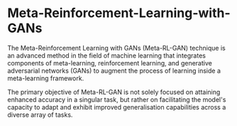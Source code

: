 # Meta-Reinforcement-Learning-with-GANs

The Meta-Reinforcement Learning with GANs (Meta-RL-GAN) technique is an advanced method in the field of machine learning that integrates components of meta-learning, reinforcement learning, and generative adversarial networks (GANs) to augment the process of learning inside a meta-learning framework. 

The primary objective of Meta-RL-GAN is not solely focused on attaining enhanced accuracy in a singular task, but rather on facilitating the model's capacity to adapt and exhibit improved generalisation capabilities across a diverse array of tasks. 


